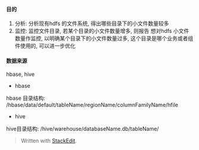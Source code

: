 #### 目的 
1. 分析: 分析现有hdfs 的文件系统, 得出哪些目录下的小文件数量较多
2. 监控: 监控文件目录, 若某个目录的小文件数量增多, 则报告
想对hdfs 小文件数量作监控, 以明确某个目录下的小文件数量过多, 这个目录是哪个业务或者组件使用的, 可以进一步优化

#### 数据来源
hbase, hive

* hbase


hbase 目录结构: /hbase/data/default/tableName/regionName/columnFamilyName/hfile

* hive 

hive目录结构: /hive/warehouse/databaseName.db/tableName/





> Written with [StackEdit](https://stackedit.io/).
<!--stackedit_data:
eyJoaXN0b3J5IjpbMTMzNTQ2NjIyNywtMTM3MDEzNzc4LDMxMz
MzMDAyNCwxMTU0ODc5ODE1LDIwMTYwODY4M119
-->